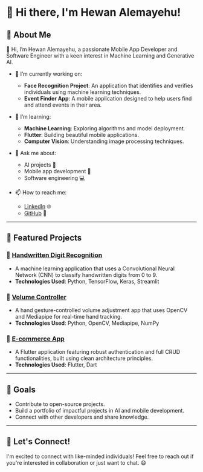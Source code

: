 # 👋 Hi there, I'm **Hewan Alemayehu**!

## 🚀 About Me

👋 Hi, I’m Hewan Alemayehu, a passionate Mobile App Developer and Software Engineer with a keen interest in Machine Learning and Generative AI.

- 🔭 I’m currently working on:
  - **Face Recognition Project**: An application that identifies and verifies individuals using machine learning techniques.
  - **Event Finder App**: A mobile application designed to help users find and attend events in their area.

- 🌱 I’m learning:
  - **Machine Learning**: Exploring algorithms and model deployment.
  - **Flutter**: Building beautiful mobile applications.
  - **Computer Vision**: Understanding image processing techniques.

- 💬 Ask me about:
  - AI projects 🤖
  - Mobile app development 📱
  - Software engineering 💻

- 📫 How to reach me:
  - [LinkedIn](https://www.linkedin.com/in/hewan-alemayehu-465309327/) 🌐
  - [GitHub](https://github.com/Hewialex) 🌟

---

## 🌟 Featured Projects
### 📝 [Handwritten Digit Recognition](https://github.com/Hewialex/Handwritten-Digit-Recognition)
- A machine learning application that uses a Convolutional Neural Network (CNN) to classify handwritten digits from 0 to 9.
- **Technologies Used**: Python, TensorFlow, Keras, Streamlit

### 🎵 [Volume Controller](https://github.com/Hewialex/volume-control-with-hand-detection)
- A hand gesture-controlled volume adjustment app that uses OpenCV and Mediapipe for real-time hand tracking.
- **Technologies Used**: Python, OpenCV, Mediapipe, NumPy

### 🛒 [E-commerce App](https://github.com/Hewialex/A2SV-Flutter)
- A Flutter application featuring robust authentication and full CRUD functionalities, built using clean architecture principles.
- **Technologies Used**: Flutter, Dart

---

## 🎯 Goals
- Contribute to open-source projects.
- Build a portfolio of impactful projects in AI and mobile development.
- Connect with other developers and share knowledge.

---

## 🌈 Let's Connect!
I'm excited to connect with like-minded individuals! Feel free to reach out if you're interested in collaboration or just want to chat. 😄
